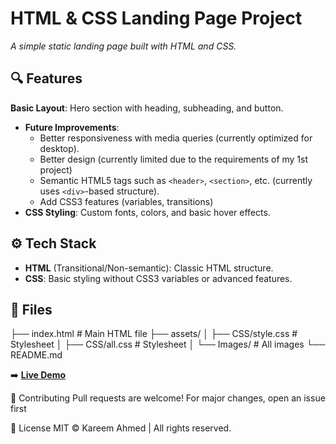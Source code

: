 # HTML & CSS Landing Page Project

*A simple static landing page built with HTML and CSS.*

## 🔍 Features
**Basic Layout**: Hero section with heading, subheading, and button.
- **Future Improvements**: 
  - Better responsiveness with media queries (currently optimized for desktop).
  - Better design (currently limited due to the requirements of my 1st project)
  - Semantic HTML5 tags such as `<header>`, `<section>`, etc. (currently uses `<div>`-based structure).
  - Add CSS3 features (variables, transitions)
- **CSS Styling**: Custom fonts, colors, and basic hover effects.

## ⚙️ Tech Stack
- **HTML** (Transitional/Non-semantic): Classic HTML structure.
- **CSS**: Basic styling without CSS3 variables or advanced features.

## 📁 Files
├── index.html # Main HTML file
├── assets/
│ ├── CSS/style.css # Stylesheet
│ ├── CSS/all.css # Stylesheet
│ └── Images/ # All images
└── README.md
 
➡️ **[Live Demo](https://kareemahmed678.github.io/html-css-landing-page-proj1/)** 

🤝 Contributing
Pull requests are welcome! For major changes, open an issue first

📜 License
MIT © Kareem Ahmed | All rights reserved.
